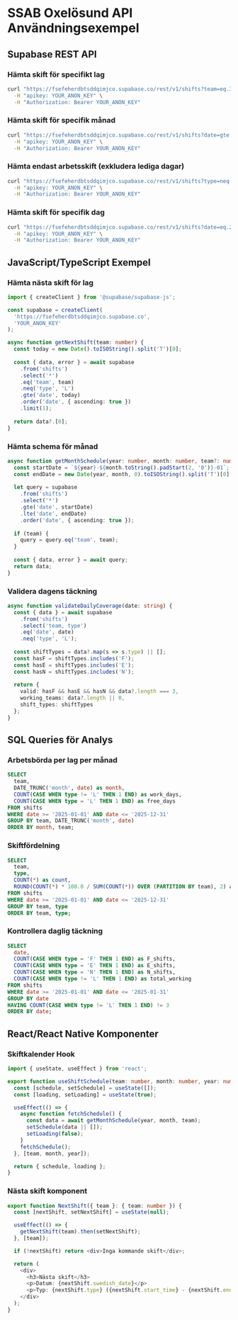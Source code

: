 # SSAB Oxelösund API Användningsexempel

## Supabase REST API

### Hämta skift för specifikt lag
```bash
curl "https://fsefeherdbtsddqimjco.supabase.co/rest/v1/shifts?team=eq.31&select=*&order=date.asc" \
  -H "apikey: YOUR_ANON_KEY" \
  -H "Authorization: Bearer YOUR_ANON_KEY"
```

### Hämta skift för specifik månad
```bash
curl "https://fsefeherdbtsddqimjco.supabase.co/rest/v1/shifts?date=gte.2025-01-01&date=lte.2025-01-31&select=*" \
  -H "apikey: YOUR_ANON_KEY" \
  -H "Authorization: Bearer YOUR_ANON_KEY"
```

### Hämta endast arbetsskift (exkludera lediga dagar)
```bash
curl "https://fsefeherdbtsddqimjco.supabase.co/rest/v1/shifts?type=neq.L&select=*" \
  -H "apikey: YOUR_ANON_KEY" \
  -H "Authorization: Bearer YOUR_ANON_KEY"
```

### Hämta skift för specifik dag
```bash
curl "https://fsefeherdbtsddqimjco.supabase.co/rest/v1/shifts?date=eq.2025-01-15&type=neq.L&select=*" \
  -H "apikey: YOUR_ANON_KEY" \
  -H "Authorization: Bearer YOUR_ANON_KEY"
```

## JavaScript/TypeScript Exempel

### Hämta nästa skift för lag
```typescript
import { createClient } from '@supabase/supabase-js';

const supabase = createClient(
  'https://fsefeherdbtsddqimjco.supabase.co',
  'YOUR_ANON_KEY'
);

async function getNextShift(team: number) {
  const today = new Date().toISOString().split('T')[0];
  
  const { data, error } = await supabase
    .from('shifts')
    .select('*')
    .eq('team', team)
    .neq('type', 'L')
    .gte('date', today)
    .order('date', { ascending: true })
    .limit(1);
    
  return data?.[0];
}
```

### Hämta schema för månad
```typescript
async function getMonthSchedule(year: number, month: number, team?: number) {
  const startDate = `${year}-${month.toString().padStart(2, '0')}-01`;
  const endDate = new Date(year, month, 0).toISOString().split('T')[0];
  
  let query = supabase
    .from('shifts')
    .select('*')
    .gte('date', startDate)
    .lte('date', endDate)
    .order('date', { ascending: true });
    
  if (team) {
    query = query.eq('team', team);
  }
  
  const { data, error } = await query;
  return data;
}
```

### Validera dagens täckning
```typescript
async function validateDailyCoverage(date: string) {
  const { data } = await supabase
    .from('shifts')
    .select('team, type')
    .eq('date', date)
    .neq('type', 'L');
    
  const shiftTypes = data?.map(s => s.type) || [];
  const hasF = shiftTypes.includes('F');
  const hasE = shiftTypes.includes('E');
  const hasN = shiftTypes.includes('N');
  
  return {
    valid: hasF && hasE && hasN && data?.length === 3,
    working_teams: data?.length || 0,
    shift_types: shiftTypes
  };
}
```

## SQL Queries för Analys

### Arbetsbörda per lag per månad
```sql
SELECT 
  team,
  DATE_TRUNC('month', date) as month,
  COUNT(CASE WHEN type != 'L' THEN 1 END) as work_days,
  COUNT(CASE WHEN type = 'L' THEN 1 END) as free_days
FROM shifts 
WHERE date >= '2025-01-01' AND date <= '2025-12-31'
GROUP BY team, DATE_TRUNC('month', date)
ORDER BY month, team;
```

### Skiftfördelning
```sql
SELECT 
  team,
  type,
  COUNT(*) as count,
  ROUND(COUNT(*) * 100.0 / SUM(COUNT(*)) OVER (PARTITION BY team), 2) as percentage
FROM shifts 
WHERE date >= '2025-01-01' AND date <= '2025-12-31'
GROUP BY team, type
ORDER BY team, type;
```

### Kontrollera daglig täckning
```sql
SELECT 
  date,
  COUNT(CASE WHEN type = 'F' THEN 1 END) as F_shifts,
  COUNT(CASE WHEN type = 'E' THEN 1 END) as E_shifts,
  COUNT(CASE WHEN type = 'N' THEN 1 END) as N_shifts,
  COUNT(CASE WHEN type != 'L' THEN 1 END) as total_working
FROM shifts 
WHERE date >= '2025-01-01' AND date <= '2025-01-31'
GROUP BY date
HAVING COUNT(CASE WHEN type != 'L' THEN 1 END) != 3
ORDER BY date;
```

## React/React Native Komponenter

### Skiftkalender Hook
```typescript
import { useState, useEffect } from 'react';

export function useShiftSchedule(team: number, month: number, year: number) {
  const [schedule, setSchedule] = useState([]);
  const [loading, setLoading] = useState(true);

  useEffect(() => {
    async function fetchSchedule() {
      const data = await getMonthSchedule(year, month, team);
      setSchedule(data || []);
      setLoading(false);
    }
    fetchSchedule();
  }, [team, month, year]);

  return { schedule, loading };
}
```

### Nästa skift komponent
```typescript
export function NextShift({ team }: { team: number }) {
  const [nextShift, setNextShift] = useState(null);

  useEffect(() => {
    getNextShift(team).then(setNextShift);
  }, [team]);

  if (!nextShift) return <div>Inga kommande skift</div>;

  return (
    <div>
      <h3>Nästa skift</h3>
      <p>Datum: {nextShift.swedish_date}</p>
      <p>Typ: {nextShift.type} ({nextShift.start_time} - {nextShift.end_time})</p>
    </div>
  );
}
```
